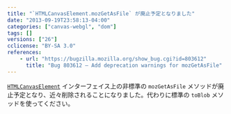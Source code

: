 ```yaml
---
title: "`HTMLCanvasElement.mozGetAsFile` が廃止予定となりました"
date: "2013-09-19T23:58:13-04:00"
categories: ["canvas-webgl", "dom"]
tags: []
versions: ["26"]
cclicense: "BY-SA 3.0"
references:
    - url: "https://bugzilla.mozilla.org/show_bug.cgi?id=803612"
      title: "Bug 803612 – Add deprecation warnings for mozGetAsFile"
---
```

[`HTMLCanvasElement`](https://developer.mozilla.org/docs/Web/API/HTMLCanvasElement) インターフェイス上の非標準の `mozGetAsFile` メソッドが廃止予定となり、近々削除されることになりました。代わりに標準の `toBlob` メソッドを使ってください。
